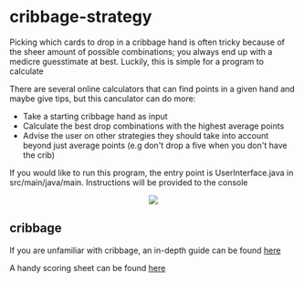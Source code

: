 # cribbage-strategy

Picking which cards to drop in a cribbage hand is often tricky because of the sheer amount of possible combinations; you always end up with a medicre guesstimate at best. Luckily, this is simple for a program to calculate

There are several online calculators that can find points in a given hand and maybe give tips, but this canculator can do more:

* Take a starting cribbage hand as input
* Calculate the best drop combinations with the highest average points
* Advise the user on other strategies they should take into account beyond just average points (e.g don't drop a five when you don't have the crib)

If you would like to run this program, the entry point is UserInterface.java in src/main/java/main. Instructions will be provided to the console

<p align="center">
    <img align="center" src="https://user-images.githubusercontent.com/61813081/145729405-d7368ff3-130b-4d71-9fbd-ef92269470ce.png">
<p>
  
## cribbage

If you are unfamiliar with cribbage, an in-depth guide can be found [here](https://bicyclecards.com/how-to-play/cribbage/)

A handy scoring sheet can be found [here](https://i.pinimg.com/originals/f8/c8/82/f8c8821f3094d75847767e61bc54319d.png)
